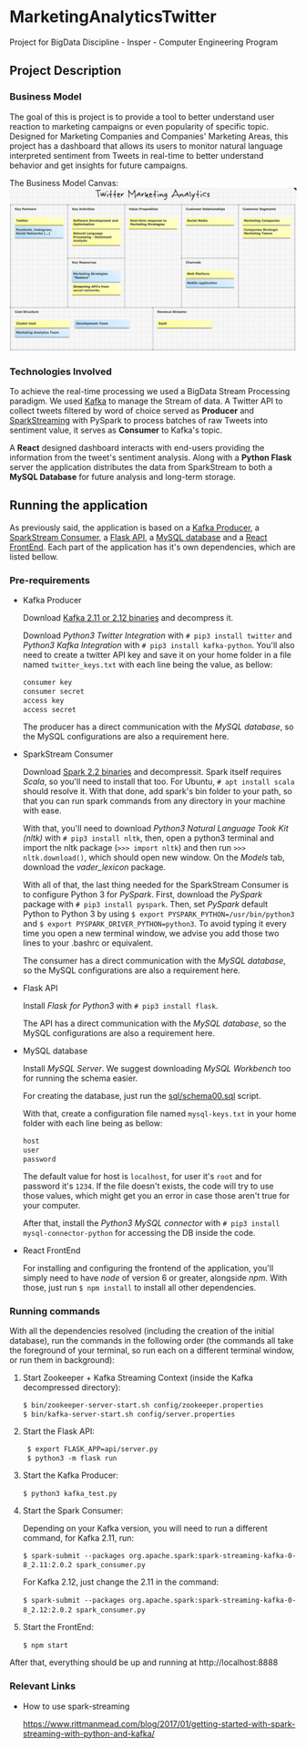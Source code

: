 # MarketingAnalyticsTwitter

Project for BigData Discipline - Insper - Computer Engineering Program

## Project Description

### Business Model

The goal of this is project is to provide a tool to better understand user reaction to marketing campaigns or even popularity of
specific topic. Designed for Marketing Companies and Companies' Marketing Areas, this project has a dashboard that allows its users to monitor natural language interpreted sentiment from Tweets in real-time to better understand behavior and get insights for future campaigns.

The Business Model Canvas:
![alt text](https://raw.githubusercontent.com/MatheusDMD/MarketingAnalyticsTwitter/master/images/Canvas.jpeg "Canvas")

### Technologies Involved

To achieve the real-time processing we used a BigData Stream Processing paradigm. We used [Kafka](https://kafka.apache.org/) to manage the Stream of data. A Twitter API to collect tweets filtered by word of choice served as **Producer** and [SparkStreaming](https://spark.apache.org/streaming/) with PySpark to process batches of raw Tweets into sentiment value, it serves as **Consumer** to Kafka's topic.

A **React** designed dashboard interacts with end-users providing the information from the tweet's sentiment analysis. Along with a **Python Flask** server the application distributes the data from SparkStream to both a **MySQL Database** for future analysis and long-term storage.

## Running the application

As previously said, the application is based on a [Kafka Producer](kafka_test.py), a
[SparkStream Consumer](spark_consumer.py), a [Flask API](api/server.py), a
[MySQL database](sql/schema00.sql) and a [React FrontEnd](front_end). Each part of the
application has it's own dependencies, which are listed bellow.

### Pre-requirements

  * Kafka Producer

    Download [Kafka 2.11 or 2.12 binaries](https://kafka.apache.org/downloads) and decompress it.

    Download *Python3 Twitter Integration* with `# pip3 install twitter` and *Python3 Kafka Integration* with `# pip3 install kafka-python`. You'll also need to create a twitter API key and save it on your home folder in a file named `twitter_keys.txt` with each line being the value, as bellow:

    ```
    consumer key
    consumer secret
    access key
    access secret
    ```

    The producer has a direct communication with the *MySQL database*, so the MySQL configurations are also a requirement here.

  * SparkStream Consumer

    Download [Spark 2.2 binaries](https://spark.apache.org/downloads.html) and decompressit. Spark itself requires *Scala*, so you'll need to install that too. For Ubuntu, `# apt install scala` should resolve it. With that done, add spark's bin folder to your path, so that you can run spark commands from any directory in your machine with ease.

    With that, you'll need to download *Python3 Natural Language Took Kit (nltk)* with `# pip3 install nltk`, then, open a python3 terminal and import the nltk package (`>>> import nltk`) and then run `>>> nltk.download()`, which should open new window. On the *Models* tab, download the *vader_lexicon* package.

    With all of that, the last thing needed for the SparkStream Consumer is to configure Python 3 for *PySpark*. First, download the *PySpark* package with `# pip3 install pyspark`. Then, set *PySpark* default Python to Python 3 by using `$ export PYSPARK_PYTHON=/usr/bin/python3` and `$ export PYSPARK_DRIVER_PYTHON=python3`. To avoid typing it every time you open a new terminal window, we advise you add those two lines to your .bashrc or equivalent.

    The consumer has a direct communication with the *MySQL database*, so the MySQL configurations are also a requirement here.

  * Flask API

    Install *Flask for Python3* with `# pip3 install flask`.

    The API has a direct communication with the *MySQL database*, so the MySQL configurations are also a requirement here.

  * MySQL database

    Install *MySQL Server*. We suggest downloading *MySQL Workbench* too for running the schema easier.

    For creating the database, just run the [sql/schema00.sql](sql/schema00.sql) script.

    With that, create a configuration file named `mysql-keys.txt` in your home folder with each line being as bellow:

    ```
    host
    user
    password
    ```

    The default value for host is `localhost`, for user it's `root` and for password it's `1234`. If the file doesn't exists, the code will try to use those values, which might get you an error in case those aren't true for your computer.

    After that, install the *Python3 MySQL connector* with `# pip3 install mysql-connector-python` for accessing the DB inside the code.

  * React FrontEnd

    For installing and configuring the frontend of the application, you'll simply need to have *node* of version 6 or greater, alongside *npm*. With those, just run `$ npm install` to install all other dependencies.

### Running commands

  With all the dependencies resolved (including the creation of the initial database), run the commands in the following order (the commands all take the foreground of your terminal, so run each on a different terminal window, or run them in background):

  1. Start Zookeeper + Kafka Streaming Context (inside the Kafka decompressed directory):

     ```
     $ bin/zookeeper-server-start.sh config/zookeeper.properties
     $ bin/kafka-server-start.sh config/server.properties
     ```

  2. Start the Flask API:

     ```
      $ export FLASK_APP=api/server.py
      $ python3 -m flask run
     ```

  3. Start the Kafka Producer:

      `$ python3 kafka_test.py`

  4. Start the Spark Consumer:

     Depending on your Kafka version, you will need to run a different command, for Kafka 2.11, run:

     ```
     $ spark-submit --packages org.apache.spark:spark-streaming-kafka-0-8_2.11:2.0.2 spark_consumer.py
     ```

     For Kafka 2.12, just change the 2.11 in the command:

     ```$ spark-submit --packages org.apache.spark:spark-streaming-kafka-0-8_2.12:2.0.2 spark_consumer.py```


  5. Start the FrontEnd:

     `$ npm start`

After that, everything should be up and running at http://localhost:8888


### Relevant Links

  - How to use spark-streaming

    https://www.rittmanmead.com/blog/2017/01/getting-started-with-spark-streaming-with-python-and-kafka/
